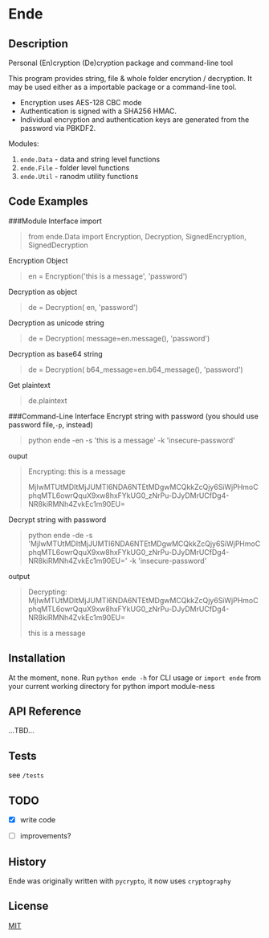 Ende
====

Description
-----------
Personal (En)cryption (De)cryption package and command-line tool

This program provides string, file & whole folder encrytion / decryption.
It may be used either as a importable package or a command-line tool.

- Encryption uses AES-128 CBC mode
- Authentication is signed with a SHA256 HMAC.
- Individual encryption and authentication keys are generated from the password via PBKDF2.

Modules:

1. `ende.Data` - data and string level functions
2. `ende.File` - folder level functions
3. `ende.Util` - ranodm utility functions


Code Examples
-------------

###Module Interface
import
>from ende.Data import Encryption, Decryption, SignedEncryption, SignedDecryption
>

Encryption Object
>en = Encryption('this is a message', 'password')
>

Decryption as object
>de = Decryption( en, 'password')

Decryption as unicode string
>de = Decryption( message=en.message(), 'password')

Decryption as base64 string
>de = Decryption( b64_message=en.b64_message(), 'password')

Get plaintext
>de.plaintext
>

###Command-Line Interface
Encrypt string with password (you should use password file,`-p`, instead)
>python ende -en -s 'this is a message' -k 'insecure-password' 

ouput
>Encrypting: this is a message
>
>MjIwMTUtMDItMjJUMTI6NDA6NTEtMDgwMCQkkZcQjy6SiWjPHmoCphqMTL6owrQquX9xw8hxFYkUG0_zNrPu-DJyDMrUCfDg4-NR8kiRMNh4ZvkEc1m90EU=

Decrypt string with password
>python ende -de -s 'MjIwMTUtMDItMjJUMTI6NDA6NTEtMDgwMCQkkZcQjy6SiWjPHmoCphqMTL6owrQquX9xw8hxFYkUG0_zNrPu-DJyDMrUCfDg4-NR8kiRMNh4ZvkEc1m90EU=' -k 'insecure-password' 

output
>Decrypting: MjIwMTUtMDItMjJUMTI6NDA6NTEtMDgwMCQkkZcQjy6SiWjPHmoCphqMTL6owrQquX9xw8hxFYkUG0_zNrPu-DJyDMrUCfDg4-NR8kiRMNh4ZvkEc1m90EU=
>
>this is a message


Installation
------------
At the moment, none.  Run `python ende -h` for CLI usage or `import ende` from your current working directory for python import module-ness


API Reference
-------------
...TBD...


Tests
-----
see `/tests`


TODO
----
- [x] write code
- [ ] improvements?


History
-------
Ende was originally written with `pycrypto`, it now uses `cryptography`


License
-------
[MIT]()

